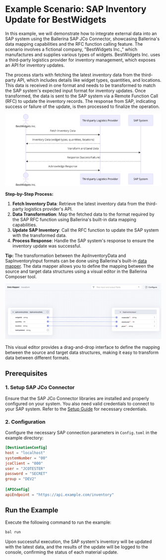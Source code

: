 # Example Scenario: SAP Inventory Update for BestWidgets

In this example, we will demonstrate how to integrate external data into an SAP system using the Ballerina SAP JCo Connector, showcasing Ballerina's data mapping capabilities and the RFC function calling feature. The scenario involves a fictional company, "BestWidgets Inc.," which manufactures and supplies various types of widgets. BestWidgets Inc. uses a third-party logistics provider for inventory management, which exposes an API for inventory updates.

The process starts with fetching the latest inventory data from the third-party API, which includes details like widget types, quantities, and locations. This data is received in one format and needs to be transformed to match the SAP system's expected input format for inventory updates. Once transformed, the data is sent to the SAP system via a Remote Function Call (RFC) to update the inventory records. The response from SAP, indicating success or failure of the update, is then processed to finalize the operation.

![Overview](./resources/doc_images/diagram.png)

**Step-by-Step Process:**

1. **Fetch Inventory Data**: Retrieve the latest inventory data from the third-party logistics provider's API.
2. **Data Transformation**: Map the fetched data to the format required by the SAP RFC function using Ballerina's built-in data mapping capabilities.
3. **Update SAP Inventory**: Call the RFC function to update the SAP system with the transformed data.
4. **Process Response**: Handle the SAP system's response to ensure the inventory update was successful.

**Tip:** The transformation between the ApiInventoryData and SapInventoryInput formats can be done using Ballerina's built-in [data mapper](https://ballerina.io/learn/vs-code-extension/implement-the-code/data-mapper/). The data mapper allows you to define the mapping between the source and target data structures using a visual editor in the Ballerina Composer tool.

![Data Mapper](./resources/doc_images/bal-data-mapper.png)

This visual editor provides a drag-and-drop interface to define the mapping between the source and target data structures, making it easy to transform data between different formats.

## Prerequisites

### 1. Setup SAP JCo Connector

Ensure that the SAP JCo Connector libraries are installed and properly configured on your system. You also need valid credentials to connect to your SAP system. Refer to the [Setup Guide](../../README.md) for necessary credentials.

### 2. Configuration

Configure the necessary SAP connection parameters in `Config.toml` in the example directory:

```toml
[DestinationConfig]
host = "localhost"
systemNumber = "00"
jcoClient = "000"
user = "JCOTESTER"
password = "SECRET"
group = "DEV2"

[APIConfig]
apiEndpoint = "https://api.example.com/inventory"


```

## Run the Example

Execute the following command to run the example:

```bash
bal run
```

Upon successful execution, the SAP system's inventory will be updated with the latest data, and the results of the update will be logged to the console, confirming the status of each material update.